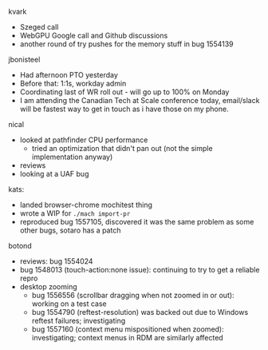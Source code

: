 kvark
  * Szeged call
  * WebGPU Google call and Github discussions
  * another round of try pushes for the memory stuff in bug 1554139

jbonisteel
  * Had afternoon PTO yesterday
  * Before that: 1:1s, workday admin
  * Coordinating last of WR roll out - will go up to 100% on Monday
  * I am attending the Canadian Tech at Scale conference today, email/slack will be fastest way to get in touch as i have those on my phone.

nical
  * looked at pathfinder CPU performance
    * tried an optimization that didn't pan out (not the simple implementation anyway)
  * reviews
  * looking at a UAF bug

kats:
  * landed browser-chrome mochitest thing
  * wrote a WIP for `./mach import-pr`
  * reproduced bug 1557105, discovered it was the same problem as some other bugs, sotaro has a patch

botond
  * reviews: bug 1554024 
  * bug 1548013 (touch-action:none issue): continuing to try to get a reliable repro 
  * desktop zooming 
    * bug 1556556 (scrollbar dragging when not zoomed in or out): working on a test case 
    * bug 1554790 (reftest-resolution) was backed out due to Windows reftest failures; investigating 
    * bug 1557160 (context menu mispositioned when zoomed): investigating; context menus in RDM are similarly affected
